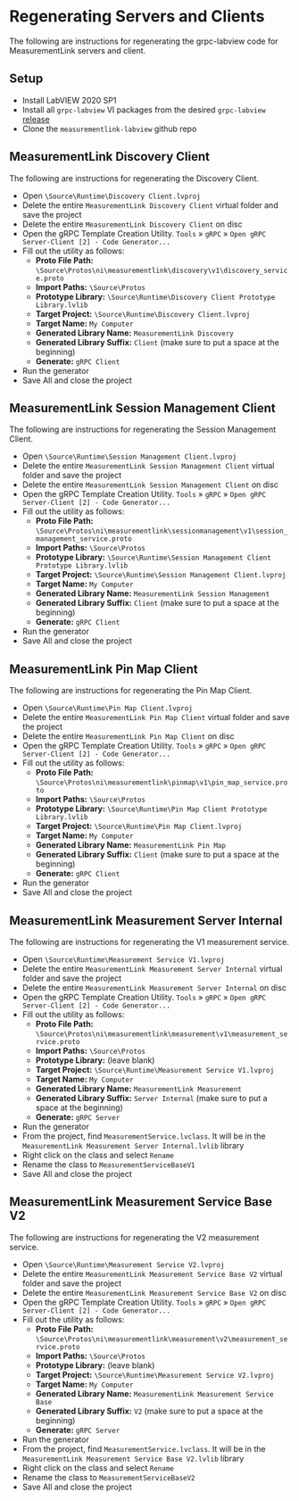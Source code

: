 # Regenerating Servers and Clients

The following are instructions for regenerating the grpc-labview code for MeasurementLink servers and client.

## Setup

- Install LabVIEW 2020 SP1
- Install all `grpc-labview` VI packages from the desired `grpc-labview` [release](https://github.com/ni/grpc-labview/releases)
- Clone the `measurementlink-labview` github repo

## MeasurementLink Discovery Client

The following are instructions for regenerating the Discovery Client.

- Open `\Source\Runtime\Discovery Client.lvproj`
- Delete the entire `MeasurementLink Discovery Client` virtual folder and save the project
- Delete the entire `MeasurementLink Discovery Client` on disc
- Open the gRPC Template Creation Utility. `Tools` » `gRPC` » `Open gRPC Server-Client [2] - Code Generator...`
- Fill out the utility as follows:
    - **Proto File Path:** `\Source\Protos\ni\measurementlink\discovery\v1\discovery_service.proto`
    - **Import Paths:** `\Source\Protos`
    - **Prototype Library:** `\Source\Runtime\Discovery Client Prototype Library.lvlib`
    - **Target Project:** `\Source\Runtime\Discovery Client.lvproj`
    - **Target Name:** `My Computer`
    - **Generated Library Name:** `MeasurementLink Discovery`
    - **Generated Library Suffix:** `Client` (make sure to put a space at the beginning)
    - **Generate:** `gRPC Client`
- Run the generator
- Save All and close the project

## MeasurementLink Session Management Client

The following are instructions for regenerating the Session Management Client.

- Open `\Source\Runtime\Session Management Client.lvproj`
- Delete the entire `MeasurementLink Session Management Client` virtual folder and save the project
- Delete the entire `MeasurementLink Session Management Client` on disc
- Open the gRPC Template Creation Utility. `Tools` » `gRPC` » `Open gRPC Server-Client [2] - Code Generator...`
- Fill out the utility as follows:
    - **Proto File Path:** `\Source\Protos\ni\measurementlink\sessionmanagement\v1\session_management_service.proto`
    - **Import Paths:** `\Source\Protos`
    - **Prototype Library:** `\Source\Runtime\Session Management Client Prototype Library.lvlib`
    - **Target Project:** `\Source\Runtime\Session Management Client.lvproj`
    - **Target Name:** `My Computer`
    - **Generated Library Name:** `MeasurementLink Session Management`
    - **Generated Library Suffix:** `Client` (make sure to put a space at the beginning)
    - **Generate:** `gRPC Client`
- Run the generator
- Save All and close the project

## MeasurementLink Pin Map Client

The following are instructions for regenerating the Pin Map Client.

- Open `\Source\Runtime\Pin Map Client.lvproj`
- Delete the entire `MeasurementLink Pin Map Client` virtual folder and save the project
- Delete the entire `MeasurementLink Pin Map Client` on disc
- Open the gRPC Template Creation Utility. `Tools` » `gRPC` » `Open gRPC Server-Client [2] - Code Generator...`
- Fill out the utility as follows:
    - **Proto File Path:** `\Source\Protos\ni\measurementlink\pinmap\v1\pin_map_service.proto`
    - **Import Paths:** `\Source\Protos`
    - **Prototype Library:** `\Source\Runtime\Pin Map Client Prototype Library.lvlib`
    - **Target Project:** `\Source\Runtime\Pin Map Client.lvproj`
    - **Target Name:** `My Computer`
    - **Generated Library Name:** `MeasurementLink Pin Map`
    - **Generated Library Suffix:** `Client` (make sure to put a space at the beginning)
    - **Generate:** `gRPC Client`
- Run the generator
- Save All and close the project

## MeasurementLink Measurement Server Internal

The following are instructions for regenerating the V1 measurement service.

- Open `\Source\Runtime\Measurement Service V1.lvproj`
- Delete the entire `MeasurementLink Measurement Server Internal` virtual folder and save the project
- Delete the entire `MeasurementLink Measurement Server Internal` on disc
- Open the gRPC Template Creation Utility. `Tools` » `gRPC` » `Open gRPC Server-Client [2] - Code Generator...`
- Fill out the utility as follows:
    - **Proto File Path:** `\Source\Protos\ni\measurementlink\measurement\v1\measurement_service.proto`
    - **Import Paths:** `\Source\Protos`
    - **Prototype Library:** (leave blank)
    - **Target Project:** `\Source\Runtime\Measurement Service V1.lvproj`
    - **Target Name:** `My Computer`
    - **Generated Library Name:** `MeasurementLink Measurement`
    - **Generated Library Suffix:** `Server Internal` (make sure to put a space at the beginning)
    - **Generate:** `gRPC Server`
- Run the generator
- From the project, find `MeasurementService.lvclass`. It will be in the `MeasurementLink Measurement Server Internal.lvlib` library
- Right click on the class and select `Rename`
- Rename the class to `MeasurementServiceBaseV1`
- Save All and close the project

## MeasurementLink Measurement Service Base V2

The following are instructions for regenerating the V2 measurement service.

- Open `\Source\Runtime\Measurement Service V2.lvproj`
- Delete the entire `MeasurementLink Measurement Service Base V2` virtual folder and save the project
- Delete the entire `MeasurementLink Measurement Service Base V2` on disc
- Open the gRPC Template Creation Utility. `Tools` » `gRPC` » `Open gRPC Server-Client [2] - Code Generator...`
- Fill out the utility as follows:
    - **Proto File Path:** `\Source\Protos\ni\measurementlink\measurement\v2\measurement_service.proto`
    - **Import Paths:** `\Source\Protos`
    - **Prototype Library:** (leave blank)
    - **Target Project:** `\Source\Runtime\Measurement Service V2.lvproj`
    - **Target Name:** `My Computer`
    - **Generated Library Name:** `MeasurementLink Measurement Service Base`
    - **Generated Library Suffix:** `V2` (make sure to put a space at the beginning)
    - **Generate:** `gRPC Server`
- Run the generator
- From the project, find `MeasurementService.lvclass`. It will be in the `MeasurementLink Measurement Service Base V2.lvlib` library
- Right click on the class and select `Rename`
- Rename the class to `MeasurementServiceBaseV2`
- Save All and close the project